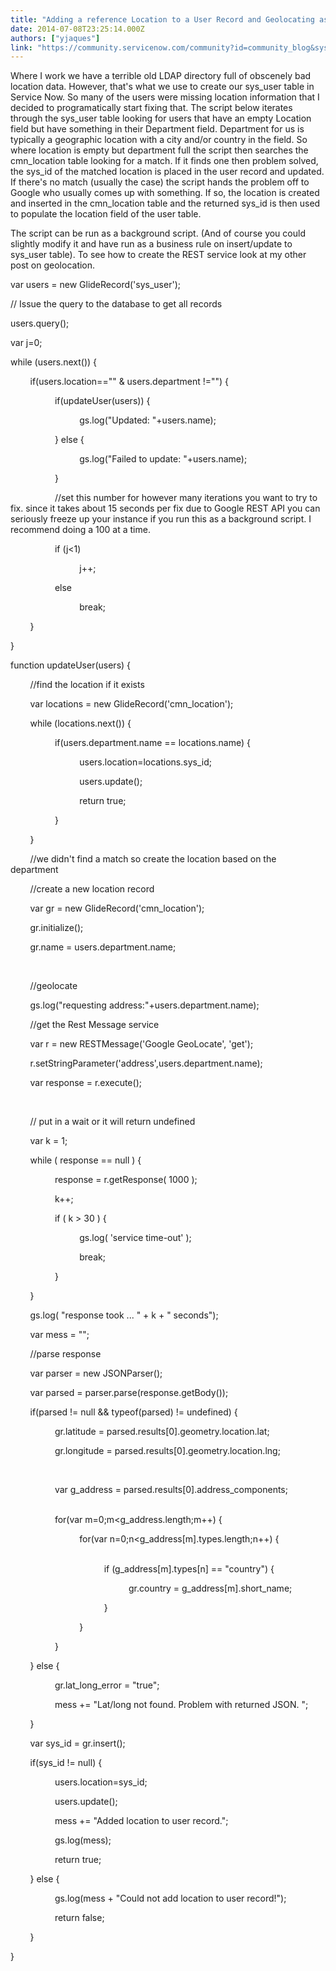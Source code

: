 ```yaml
---
title: "Adding a reference Location to a User Record and Geolocating as you go"
date: 2014-07-08T23:25:14.000Z
authors: ["yjaques"]
link: "https://community.servicenow.com/community?id=community_blog&sys_id=c2cd62e9dbd0dbc01dcaf3231f961956"
---
```

<p>Where I work we have a terrible old LDAP directory full of obscenely bad location data. However, that's what we use to create our sys_user table in Service Now. So many of the users were missing location information that I decided to programatically start fixing that. The script below iterates through the sys_user table looking for users that have an empty Location field but have something in their Department field. Department for us is typically a geographic location with a city and/or country in the field. So where location is empty but department full the script then searches the cmn_location table looking for a match. If it finds one then problem solved, the sys_id of the matched location is placed in the user record and updated. If there's no match (usually the case) the script hands the problem off to Google who usually comes up with something. If so, the location is created and inserted in the cmn_location table and the returned sys_id is then used to populate the location field of the user table.</p><p></p><p>The script can be run as a background script. (And of course you could slightly modify it and have run as a business rule on insert/update to sys_user table). To see how to create the REST service look at my other post on geolocation.</p><p></p><p>var users = new GlideRecord('sys_user');</p><p>// Issue the query to the database to get all records</p><p>users.query();</p><p>var j=0;     </p><p>while (users.next()) {</p><p>         if(users.location=="" &amp; users.department !="") {</p><p>                   if(updateUser(users)) {</p><p>                             gs.log("Updated: "+users.name);</p><p>                   } else {</p><p>                             gs.log("Failed to update: "+users.name);</p><p>                   }</p><p>                   //set this number for however many iterations you want to try to fix. since it takes about 15 seconds per fix due to Google REST API you can seriously freeze up your instance if you run this as a background script. I recommend doing a 100 at a time.</p><p>                   if (j&lt;1)</p><p>                             j++;</p><p>                   else</p><p>                             break;</p><p>         }</p><p>}</p><p></p><p></p><p>function updateUser(users) {</p><p>         //find the location if it exists</p><p>         var locations = new GlideRecord('cmn_location');</p><p>         while (locations.next()) {</p><p>                   if(users.department.name == locations.name) {</p><p>                             users.location=locations.sys_id;</p><p>                             users.update();</p><p>                             return true;</p><p>                   }</p><p>         }</p><p>         //we didn't find a match so create the location based on the department         </p><p>         //create a new location record                   </p><p>         var gr = new GlideRecord('cmn_location');</p><p>         gr.initialize(); </p><p>         gr.name = users.department.name; </p><p>         </p><p>         //geolocate</p><p>         gs.log("requesting address:"+users.department.name);</p><p>         //get the Rest Message service</p><p>         var r = new RESTMessage('Google GeoLocate', 'get');</p><p>         r.setStringParameter('address',users.department.name);</p><p>         var response = r.execute();</p><p>         </p><p>         // put in a wait or it will return undefined</p><p>         var k = 1;</p><p>         while ( response == null ) {</p><p>                   response = r.getResponse( 1000 );</p><p>                   k++;</p><p>                   if ( k &gt; 30 ) {</p><p>                             gs.log( 'service time-out' );</p><p>                             break;</p><p>                   }</p><p>         }</p><p>         gs.log( "response took ... " + k + " seconds");</p><p>         var mess = "";</p><p>         //parse response</p><p>         var parser = new JSONParser();</p><p>         var parsed = parser.parse(response.getBody());</p><p>         if(parsed != null &amp;&amp; typeof(parsed) != undefined) {</p><p>                   gr.latitude = parsed.results[0].geometry.location.lat;</p><p>                   gr.longitude = parsed.results[0].geometry.location.lng;</p><p>                   </p><p>                   var g_address = parsed.results[0].address_components;                   </p><p>                   for(var m=0;m&lt;g_address.length;m++) {                             </p><p>                             for(var n=0;n&lt;g_address[m].types.length;n++) {                                       </p><p>                                       if (g_address[m].types[n] == "country") {</p><p>                                                 gr.country = g_address[m].short_name;</p><p>                                       }</p><p>                             }</p><p>                   }</p><p>         } else {</p><p>                   gr.lat_long_error = "true"; </p><p>                   mess += "Lat/long not found. Problem with returned JSON. "; </p><p>         }</p><p>         var sys_id = gr.insert();</p><p>         if(sys_id != null) {</p><p>                   users.location=sys_id;</p><p>                   users.update();</p><p>                   mess += "Added location to user record."; </p><p>                   gs.log(mess);</p><p>                   return true;</p><p>         } else {</p><p>                   gs.log(mess + "Could not add location to user record!");</p><p>                   return false;</p><p>         }                             </p><p>}</p>